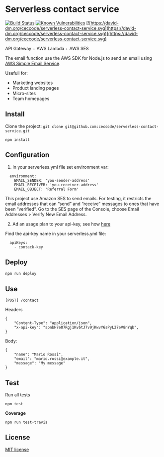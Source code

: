 # Serverless contact service

[![Build Status](https://travis-ci.org/ceccode/serverless-contact-service.svg?branch=master)](https://travis-ci.org/ceccode/serverless-contact-service)
[![Known Vulnerabilities](https://snyk.io/test/github/ceccode/serverless-contact-service/badge.svg)](https://snyk.io/test/github/ceccode/serverless-contact-service)
[![https://david-dm.org/ceccode/serverless-contact-service.svg](https://david-dm.org/ceccode/serverless-contact-service.svg)](https://david-dm.org/ceccode/serverless-contact-service.svg)

API Gateway + AWS Lambda + AWS SES 

The email function use the AWS SDK for Node.js to send an email using [AWS Simple Email Service](https://aws.amazon.com/ses/).

Usefull for:

* Marketing websites
* Product landing pages
* Micro-sites
* Team homepages


## Install

Clone the project: `git clone git@github.com:ceccode/serverless-contact-service.git`

```
npm install
```

## Configuration


1. In your serverless.yml file set environment var:

```
  environment:
    EMAIL_SENDER: 'you-sender-address'
    EMAIL_RECEIVER: 'you-receiver-address'
    EMAIL_OBJECT: 'Referral Form'

```

This project use Amazon SES to send emails. For testing, it restricts the email addresses that can “send” and “receive” messages to ones that have been “verified”. 
Go to the SES page of the Console, choose Email Addresses > Verify New Email Address.


2. Ad an usage plan to your api-key, see how [here](https://aws.amazon.com/blogs/aws/new-usage-plans-for-amazon-api-gateway/)

Find the api-key name in your serverless.yml file:

```
  apiKeys:
    - contack-key   
```

## Deploy

```
npm run deploy
```

## Use

```
[POST] /contact
```

Headers

```
{
	"Content-Type": "application/json",
    "x-api-key": "spnbH7eO7Rgj1Kv6tJ7v9jKwvY6sPyL27eV8nYqb",
}
```

Body:

```
{
	"name": "Mario Rossi",
    "email": "mario.rossi@example.it",
	"message": "My message"
}
```

## Test

Run all tests

```
npm test
```

**Coverage**

```
npm run test-travis
```

## License

[MIT license](LICENSE)